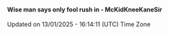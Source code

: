 #### Wise man says only fool rush in - McKidKneeKaneSir
Updated on 13/01/2025 - 16:14:11 (UTC) Time Zone
